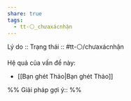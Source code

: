 ```yaml
---
share: true
tags:
  - tt-⚪_chưaxácnhận
---
```


Lý do :: 
Trạng thái :: #tt-⚪/chưaxácnhận

Hệ quả của vấn đề này:
- [[Bạn ghét Thảo|Bạn ghét Thảo]]


%%
Giải pháp gợi ý:: 
%%

